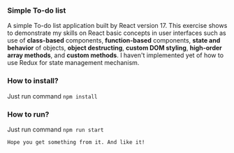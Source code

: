 ### Simple To-do list
A simple To-do list application built by React version 17. This exercise shows to demonstrate my skills on React basic concepts in user interfaces such as use of <strong>class-based</strong> components, <strong>function-based</strong> components, <strong>state and behavior</strong> of objects, <strong>object destructing</strong>, <strong>custom DOM styling</strong>, <strong>high-order array methods</strong>, and <strong>custom methods</strong>. I haven't implemented yet of how to use Redux for state management mechanism.

### How to install?
Just run command <code>npm install</code>

### How to run?
Just run command <code>npm run start</code>

`Hope you get something from it. And like it!`